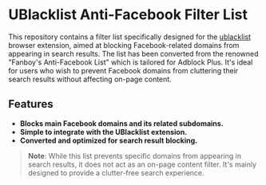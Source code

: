 # UBlacklist Anti-Facebook Filter List

This repository contains a filter list specifically designed for the [ublacklist](https://github.com/iorate/uBlacklist) browser extension, aimed at blocking Facebook-related domains from appearing in search results. The list has been converted from the renowned "Fanboy's Anti-Facebook List" which is tailored for Adblock Plus. It's ideal for users who wish to prevent Facebook domains from cluttering their search results without affecting on-page content.

## Features
- **Blocks main Facebook domains and its related subdomains.**
- **Simple to integrate with the UBlacklist extension.**
- **Converted and optimized for search result blocking.**

> **Note**: While this list prevents specific domains from appearing in search results, it does not act as an on-page content filter. It's mainly designed to provide a clutter-free search experience.
